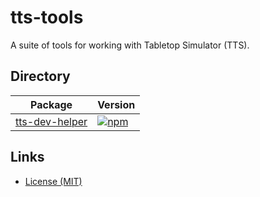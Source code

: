 # tts-tools

A suite of tools for working with Tabletop Simulator (TTS).

## Directory

| Package                                   | Version                                                                                                 |
| ----------------------------------------- | ------------------------------------------------------------------------------------------------------- |
| [tts-dev-helper](packages/tts-dev-helper) | [![npm](https://img.shields.io/npm/v/tts-dev-helper.svg)](https://www.npmjs.com/package/tts-dev-helper) |

## Links

- [License (MIT)](LICENSE)
